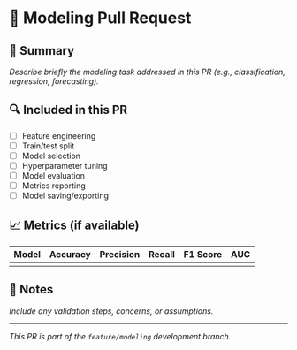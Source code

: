 # 🤖 Modeling Pull Request

## 📌 Summary

_Describe briefly the modeling task addressed in this PR (e.g., classification, regression, forecasting)._

## 🔍 Included in this PR

- [ ] Feature engineering
- [ ] Train/test split
- [ ] Model selection
- [ ] Hyperparameter tuning
- [ ] Model evaluation
- [ ] Metrics reporting
- [ ] Model saving/exporting

## 📈 Metrics (if available)

| Model | Accuracy | Precision | Recall | F1 Score | AUC |
|-------|----------|-----------|--------|----------|-----|
|       |          |           |        |          |     |

## 🧪 Notes

_Include any validation steps, concerns, or assumptions._

---

_This PR is part of the `feature/modeling` development branch._
